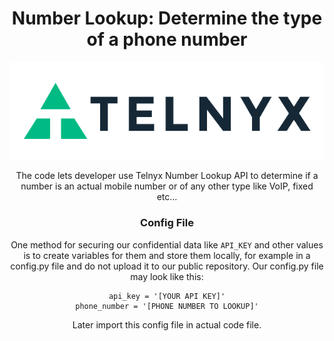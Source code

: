 <div align="center">

# Number Lookup: Determine the type of a phone number

![Telnyx](https://github.com/team-telnyx/devrel/blob/main/assets/img/logo-dark.png?raw=true)

The code lets developer use Telnyx Number Lookup API to determine if a number is an actual mobile number or of any other type like VoIP, fixed etc...

### Config File
One method for securing our confidential data like `API_KEY` and other values is to create variables for them and store them locally, for example in a config.py file and do not upload it to our public repository. Our config.py file may look like this:
```
api_key = '[YOUR API KEY]'
phone_number = '[PHONE NUMBER TO LOOKUP]'
```
Later import this config file in actual code file.

</div>